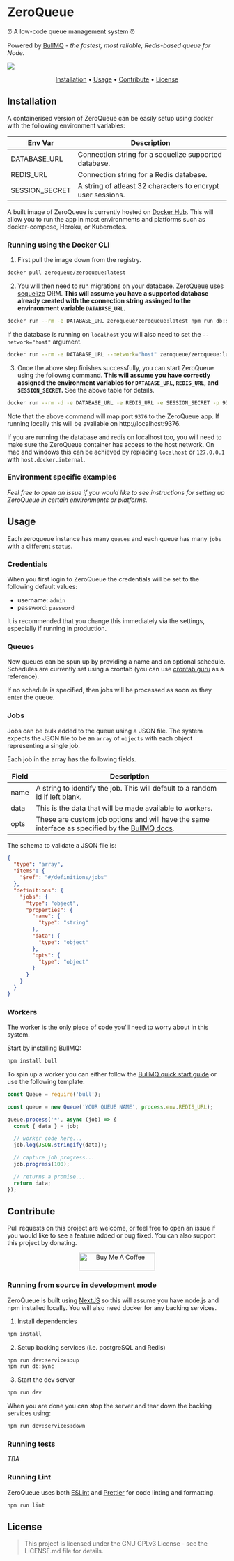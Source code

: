 # ZeroQueue

⏰ A low-code queue management system ⏰

Powered by [BullMQ](https://github.com/optimalbits/bull) - _the fastest, most reliable, Redis-based queue for Node._

![](https://i.imgur.com/Lva6crv.png)

<p align="center">
  <a href="#installation">Installation</a> •
  <a href="#usage">Usage</a> •
  <a href="#contribute">Contribute</a> •
  <a href="#license">License</a>
</p>

## Installation

A containerised version of ZeroQueue can be easily setup using docker with the following environment variables:

| Env Var        | Description                                                 |
| -------------- | ----------------------------------------------------------- |
| DATABASE_URL   | Connection string for a sequelize supported database.       |
| REDIS_URL      | Connection string for a Redis database.                     |
| SESSION_SECRET | A string of atleast 32 characters to encrypt user sessions. |

A built image of ZeroQueue is currently hosted on [Docker Hub](https://hub.docker.com/r/zeroqueue/zeroqueue). This will allow you to run the app in most environments and platforms such as docker-compose, Heroku, or Kubernetes.

### Running using the Docker CLI

1. First pull the image down from the registry.

```bash
docker pull zeroqueue/zeroqueue:latest
```

2. You will then need to run migrations on your database. ZeroQueue uses [sequelize](https://github.com/sequelize/sequelize) ORM. **This will assume you have a supported database already created with the connection string assinged to the envinronment variable `DATABASE_URL`.**

```bash
docker run --rm -e DATABASE_URL zeroqueue/zeroqueue:latest npm run db:sync
```

If the database is running on `localhost` you will also need to set the `--network="host"` argument.

```bash
docker run --rm -e DATABASE_URL --network="host" zeroqueue/zeroqueue:latest npm run db:sync
```

3. Once the above step finishes successfully, you can start ZeroQueue using the followng command. **This will assume you have correctly assigned the environment variables for `DATABASE_URL`, `REDIS_URL`, and `SESSION_SECRET`.** See the above table for details.

```bash
docker run --rm -d -e DATABASE_URL -e REDIS_URL -e SESSION_SECRET -p 9376:9376 --name zeroqueue zeroqueue/zeroqueue:latest
```

Note that the above command will map port `9376` to the ZeroQueue app. If running locally this will be available on http://localhost:9376.

If you are running the database and redis on localhost too, you will need to make sure the ZeroQueue container has access to the host network. On mac and windows this can be achieved by replacing `localhost` or `127.0.0.1` with `host.docker.internal`.

### Environment specific examples

_Feel free to open an issue if you would like to see instructions for setting up ZeroQueue in certain environments or platforms._

## Usage

Each zeroqueue instance has many `queues` and each queue has many `jobs` with a different `status`.

### Credentials

When you first login to ZeroQueue the credentials will be set to the following default values:

- username: `admin`
- password: `password`

It is recommended that you change this immediately via the settings, especially if running in production.

### Queues

New queues can be spun up by providing a name and an optional schedule. Schedules are currently set using a crontab (you can use [crontab.guru](https://crontab.guru/) as a reference).

If no schedule is specified, then jobs will be processed as soon as they enter the queue.

### Jobs

Jobs can be bulk added to the queue using a JSON file. The system expects the JSON file to be an `array` of `objects` with each object representing a single job.

Each job in the array has the following fields.

| Field | Description                                                                                                                                                              |
| ----- | ------------------------------------------------------------------------------------------------------------------------------------------------------------------------ |
| name  | A string to identify the job. This will default to a random id if left blank.                                                                                            |
| data  | This is the data that will be made available to workers.                                                                                                                 |
| opts  | These are custom job options and will have the same interface as specified by the [BullMQ docs](https://github.com/OptimalBits/bull/blob/develop/REFERENCE.md#queueadd). |

The schema to validate a JSON file is:

```json
{
  "type": "array",
  "items": {
    "$ref": "#/definitions/jobs"
  },
  "definitions": {
    "jobs": {
      "type": "object",
      "properties": {
        "name": {
          "type": "string"
        },
        "data": {
          "type": "object"
        },
        "opts": {
          "type": "object"
        }
      }
    }
  }
}
```

### Workers

The worker is the only piece of code you'll need to worry about in this system.

Start by installing BullMQ:

```bash
npm install bull
```

To spin up a worker you can either follow the [BullMQ quick start guide](https://github.com/OptimalBits/bull#quick-guide) or use the following template:

```javascript
const Queue = require('bull');

const queue = new Queue('YOUR QUEUE NAME', process.env.REDIS_URL);

queue.process('*', async (job) => {
  const { data } = job;

  // worker code here...
  job.log(JSON.stringify(data));

  // capture job progress...
  job.progress(100);

  // returns a promise...
  return data;
});
```

## Contribute

Pull requests on this project are welcome, or feel free to open an issue if you would like to see a feature added or bug fixed. You can also support this project by donating.

<p align="center">
  <a href="https://www.buymeacoffee.com/zeroqueue" target="_blank"><img src="https://cdn.buymeacoffee.com/buttons/default-orange.png" alt="Buy Me A Coffee" height="41" width="174"></a>
</p>

### Running from source in development mode

ZeroQueue is built using [NextJS](https://nextjs.org/) so this will assume you have node.js and npm installed locally. You will also need docker for any backing services.

1. Install dependencies

```bash
npm install
```

2. Setup backing services (i.e. postgreSQL and Redis)

```bash
npm run dev:services:up
npm run db:sync
```

3. Start the dev server

```bash
npm run dev
```

When you are done you can stop the server and tear down the backing services using:

```bash
npm run dev:services:down
```

### Running tests

_TBA_

### Running Lint

ZeroQueue uses both [ESLint](https://eslint.org/) and [Prettier](https://prettier.io/) for code linting and formatting.

```bash
npm run lint
```

## License

> This project is licensed under the GNU GPLv3 License - see the LICENSE.md file for details.
